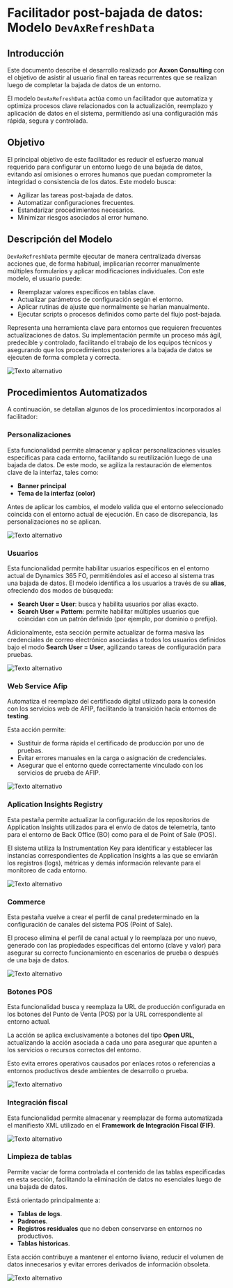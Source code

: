 # Facilitador post-bajada de datos: Modelo `DevAxRefreshData`

## Introducción

Este documento describe el desarrollo realizado por **Axxon Consulting** con el objetivo de asistir al usuario final en tareas recurrentes que se realizan luego de completar la bajada de datos de un entorno. 

El modelo `DevAxRefreshData` actúa como un facilitador que automatiza y optimiza procesos clave relacionados con la actualización, reemplazo y aplicación de datos en el sistema, permitiendo así una configuración más rápida, segura y controlada.

## Objetivo

El principal objetivo de este facilitador es reducir el esfuerzo manual requerido para configurar un entorno luego de una bajada de datos, evitando así omisiones o errores humanos que puedan comprometer la integridad o consistencia de los datos. Este modelo busca:

- Agilizar las tareas post-bajada de datos.
- Automatizar configuraciones frecuentes.
- Estandarizar procedimientos necesarios.
- Minimizar riesgos asociados al error humano.

## Descripción del Modelo

`DevAxRefreshData` permite ejecutar de manera centralizada diversas acciones que, de forma habitual, implicarían recorrer manualmente múltiples formularios y aplicar modificaciones individuales. Con este modelo, el usuario puede:

- Reemplazar valores específicos en tablas clave.
- Actualizar parámetros de configuración según el entorno.
- Aplicar rutinas de ajuste que normalmente se harían manualmente.
- Ejecutar scripts o procesos definidos como parte del flujo post-bajada.

Representa una herramienta clave para entornos que requieren frecuentes actualizaciones de datos. Su implementación permite un proceso más ágil, predecible y controlado, facilitando el trabajo de los equipos técnicos y asegurando que los procedimientos posteriores a la bajada de datos se ejecuten de forma completa y correcta.

![Texto alternativo](resources/refresh_data_model_ss1.png)

## Procedimientos Automatizados

A continuación, se detallan algunos de los procedimientos incorporados al facilitador:

### Personalizaciones

Esta funcionalidad permite almacenar y aplicar personalizaciones visuales específicas para cada entorno, facilitando su reutilización luego de una bajada de datos. De este modo, se agiliza la restauración de elementos clave de la interfaz, tales como:

- **Banner principal**
- **Tema de la interfaz (color)**

Antes de aplicar los cambios, el modelo valida que el entorno seleccionado coincida con el entorno actual de ejecución. En caso de discrepancia, las personalizaciones no se aplican.

![Texto alternativo](resources/refresh_data_model_ss2.png)

### Usuarios

Esta funcionalidad permite habilitar usuarios específicos en el entorno actual de Dynamics 365 FO, permitiéndoles así el acceso al sistema tras una bajada de datos. El modelo identifica a los usuarios a través de su **alias**, ofreciendo dos modos de búsqueda:

- **Search User = User**: busca y habilita usuarios por alias exacto.
- **Search User = Pattern**: permite habilitar múltiples usuarios que coincidan con un patrón definido (por ejemplo, por dominio o prefijo).

Adicionalmente, esta sección permite actualizar de forma masiva las credenciales de correo electrónico asociadas a todos los usuarios definidos bajo el modo **Search User = User**, agilizando tareas de configuración para pruebas.

![Texto alternativo](resources/refresh_data_model_ss3.png)

### Web Service Afip

Automatiza el reemplazo del certificado digital utilizado para la conexión con los servicios web de AFIP, facilitando la transición hacia entornos de **testing**.

Esta acción permite:

- Sustituir de forma rápida el certificado de producción por uno de pruebas.
- Evitar errores manuales en la carga o asignación de credenciales.
- Asegurar que el entorno quede correctamente vinculado con los servicios de prueba de AFIP.

![Texto alternativo](resources/refresh_data_model_ss4.png)

### Aplication Insights Registry

Esta pestaña permite actualizar la configuración de los repositorios de Application Insights utilizados para el envío de datos de telemetría, tanto para el entorno de Back Office (BO) como para el de Point of Sale (POS).

El sistema utiliza la Instrumentation Key para identificar y establecer las instancias correspondientes de Application Insights a las que se enviarán los registros (logs), métricas y demás información relevante para el monitoreo de cada entorno.

![Texto alternativo](resources/refresh_data_model_ss5.png)

### Commerce

Esta pestaña vuelve a crear el perfil de canal predeterminado en la configuración de canales del sistema POS (Point of Sale).

El proceso elimina el perfil de canal actual y lo reemplaza por uno nuevo, generado con las propiedades específicas del entorno (clave y valor) para asegurar su correcto funcionamiento en escenarios de prueba o después de una baja de datos.

![Texto alternativo](resources/refresh_data_model_ss6.png)

### Botones POS

Esta funcionalidad busca y reemplaza la URL de producción configurada en los botones del Punto de Venta (POS) por la URL correspondiente al entorno actual.

La acción se aplica exclusivamente a botones del tipo **Open URL**, actualizando la acción asociada a cada uno para asegurar que apunten a los servicios o recursos correctos del entorno.

Esto evita errores operativos causados por enlaces rotos o referencias a entornos productivos desde ambientes de desarrollo o prueba.

![Texto alternativo](resources/refresh_data_model_ss7.png)

### Integración fiscal

Esta funcionalidad permite almacenar y reemplazar de forma automatizada el manifiesto XML utilizado en el **Framework de Integración Fiscal (FIF)**.

![Texto alternativo](resources/refresh_data_model_ss8.png)

### Limpieza de tablas

Permite vaciar de forma controlada el contenido de las tablas especificadas en esta sección, facilitando la eliminación de datos no esenciales luego de una bajada de datos.

Está orientado principalmente a:

- **Tablas de logs**.
- **Padrones**.
- **Registros residuales** que no deben conservarse en entornos no productivos.
- **Tablas historicas**.

Esta acción contribuye a mantener el entorno liviano, reducir el volumen de datos innecesarios y evitar errores derivados de información obsoleta.

![Texto alternativo](resources/refresh_data_model_ss9.png)
